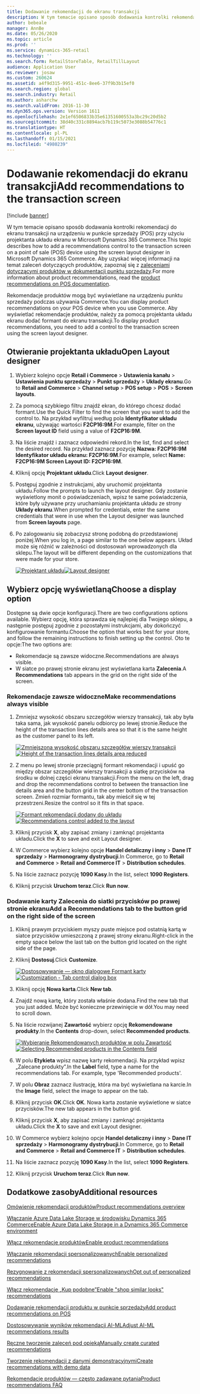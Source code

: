 ```yaml
---
title: Dodawanie rekomendacji do ekranu transakcji
description: W tym temacie opisano sposób dodawania kontrolki rekomendacji do ekranu transakcji na urządzeniu w punkcie sprzedaży (POS) przy użyciu projektanta układu ekranu w Microsoft Dynamics 365 Commerce.
author: bebeale
manager: AnnBe
ms.date: 05/26/2020
ms.topic: article
ms.prod: ''
ms.service: dynamics-365-retail
ms.technology: ''
ms.search.form: RetailStoreTable, RetailTillLayout
audience: Application User
ms.reviewer: josaw
ms.custom: 260624
ms.assetid: a4f9d315-9951-451c-8ee6-37f9b3b15ef0
ms.search.region: global
ms.search.industry: Retail
ms.author: asharchw
ms.search.validFrom: 2016-11-30
ms.dyn365.ops.version: Version 1611
ms.openlocfilehash: 2e1ef6506833b35e61351600553a3bc29c20d5b2
ms.sourcegitcommit: 38d40c331c8894acb7b119c5073e3088b54776c1
ms.translationtype: HT
ms.contentlocale: pl-PL
ms.lasthandoff: 01/15/2021
ms.locfileid: "4980239"
---
```

# <a name="add-recommendations-to-the-transaction-screen"></a><span data-ttu-id="c26c3-103">Dodawanie rekomendacji do ekranu transakcji</span><span class="sxs-lookup"><span data-stu-id="c26c3-103">Add recommendations to the transaction screen</span></span>

[!include [banner](includes/banner.md)]


<span data-ttu-id="c26c3-104">W tym temacie opisano sposób dodawania kontrolki rekomendacji do ekranu transakcji na urządzeniu w punkcie sprzedaży (POS) przy użyciu projektanta układu ekranu w Microsoft Dynamics 365 Commerce.</span><span class="sxs-lookup"><span data-stu-id="c26c3-104">This topic describes how to add a recommendations control to the transaction screen on a point of sale (POS) device using the screen layout designer in Microsoft Dynamics 365 Commerce.</span></span> <span data-ttu-id="c26c3-105">Aby uzyskać więcej informacji na temat zaleceń dotyczących produktów, zapoznaj się z [zaleceniami dotyczącymi produktów w dokumentacji punktu sprzedaży](product.md).</span><span class="sxs-lookup"><span data-stu-id="c26c3-105">For more information about product recommendations, read the  [product recommendations on POS documentation](product.md).</span></span>


<span data-ttu-id="c26c3-106">Rekomendacje produktów mogą być wyświetlane na urządzeniu punktu sprzedaży podczas używania Commerce.</span><span class="sxs-lookup"><span data-stu-id="c26c3-106">You can display product recommendations on your POS device when you use Commerce.</span></span> <span data-ttu-id="c26c3-107">Aby wyświetlać rekomendacje produktów, należy za pomocą projektanta układu ekranu dodać formant do ekranu transakcji.</span><span class="sxs-lookup"><span data-stu-id="c26c3-107">To display product recommendations, you need to add a control to the transaction screen using the screen layout designer.</span></span> 

## <a name="open-layout-designer"></a><span data-ttu-id="c26c3-108">Otwieranie projektanta układu</span><span class="sxs-lookup"><span data-stu-id="c26c3-108">Open Layout designer</span></span>

1. <span data-ttu-id="c26c3-109">Wybierz kolejno opcje **Retail i Commerce** &gt; **Ustawienia kanału** &gt; **Ustawienia punktu sprzedaży** &gt; **Punkt sprzedaży** &gt; **Układy ekranu**.</span><span class="sxs-lookup"><span data-stu-id="c26c3-109">Go to **Retail and Commerce** &gt; **Channel setup** &gt; **POS setup** &gt; **POS** &gt; **Screen layouts**.</span></span>
2. <span data-ttu-id="c26c3-110">Za pomocą szybkiego filtru znajdź ekran, do którego chcesz dodać formant.</span><span class="sxs-lookup"><span data-stu-id="c26c3-110">Use the Quick Filter to find the screen that you want to add the control to.</span></span> <span data-ttu-id="c26c3-111">Na przykład wyfiltruj według pola **Identyfikator układu ekranu**, używając wartości **F2CP16:9M**.</span><span class="sxs-lookup"><span data-stu-id="c26c3-111">For example, filter on the **Screen layout ID** field using a value of **F2CP16:9M**.</span></span>
3. <span data-ttu-id="c26c3-112">Na liście znajdź i zaznacz odpowiedni rekord.</span><span class="sxs-lookup"><span data-stu-id="c26c3-112">In the list, find and select the desired record.</span></span> <span data-ttu-id="c26c3-113">Na przykład zaznacz pozycję **Nazwa: F2CP16:9M Identyfikator układu ekranu: F2CP16:9M**.</span><span class="sxs-lookup"><span data-stu-id="c26c3-113">For example, select **Name: F2CP16:9M Screen Layout ID: F2CP16:9M**.</span></span>
4. <span data-ttu-id="c26c3-114">Kliknij opcję **Projektant układu**.</span><span class="sxs-lookup"><span data-stu-id="c26c3-114">Click **Layout designer**.</span></span>
5. <span data-ttu-id="c26c3-115">Postępuj zgodnie z instrukcjami, aby uruchomić projektanta układu.</span><span class="sxs-lookup"><span data-stu-id="c26c3-115">Follow the prompts to launch the layout designer.</span></span> <span data-ttu-id="c26c3-116">Gdy zostanie wyświetlony monit o poświadczeniach, wpisz te same poświadczenia, które były używane przy uruchamianiu projektanta układu ze strony **Układy ekranu**.</span><span class="sxs-lookup"><span data-stu-id="c26c3-116">When prompted for credentials, enter the same credentials that were in use when the Layout designer was launched from **Screen layouts** page.</span></span>
6. <span data-ttu-id="c26c3-117">Po zalogowaniu się zobaczysz stronę podobną do przedstawionej poniżej.</span><span class="sxs-lookup"><span data-stu-id="c26c3-117">When you log in, a page similar to the one below appears.</span></span> <span data-ttu-id="c26c3-118">Układ może się różnić w zależności od dostosowań wprowadzonych dla sklepu.</span><span class="sxs-lookup"><span data-stu-id="c26c3-118">The layout will be different depending on the customizations that were made for your store.</span></span>


    <span data-ttu-id="c26c3-119">[![Projektant układu](./media/screenlayout-pic-1.png)](./media/screenlayout-pic-1.png)</span><span class="sxs-lookup"><span data-stu-id="c26c3-119">[![Layout designer](./media/screenlayout-pic-1.png)](./media/screenlayout-pic-1.png)</span></span>

## <a name="choose-a-display-option"></a><span data-ttu-id="c26c3-120">Wybierz opcję wyświetlaną</span><span class="sxs-lookup"><span data-stu-id="c26c3-120">Choose a display option</span></span>

<span data-ttu-id="c26c3-121">Dostępne są dwie opcje konfiguracji.</span><span class="sxs-lookup"><span data-stu-id="c26c3-121">There are two configurations options available.</span></span> <span data-ttu-id="c26c3-122">Wybierz opcję, która sprawdza się najlepiej dla Twojego sklepu, a następnie postępuj zgodnie z pozostałymi instrukcjami, aby dokończyć konfigurowanie formantu.</span><span class="sxs-lookup"><span data-stu-id="c26c3-122">Choose the option that works best for your store, and follow the remaining instructions to finish setting up the control.</span></span> <span data-ttu-id="c26c3-123">Oto te opcje:</span><span class="sxs-lookup"><span data-stu-id="c26c3-123">The two options are:</span></span>

- <span data-ttu-id="c26c3-124">Rekomendacje są zawsze widoczne.</span><span class="sxs-lookup"><span data-stu-id="c26c3-124">Recommendations are always visible.</span></span>
- <span data-ttu-id="c26c3-125">W siatce po prawej stronie ekranu jest wyświetlana karta **Zalecenia**.</span><span class="sxs-lookup"><span data-stu-id="c26c3-125">A **Recommendations** tab appears in the grid on the right side of the screen.</span></span>

### <a name="make-recommendations-always-visible"></a><span data-ttu-id="c26c3-126">Rekomendacje zawsze widoczne</span><span class="sxs-lookup"><span data-stu-id="c26c3-126">Make recommendations always visible</span></span>


1. <span data-ttu-id="c26c3-127">Zmniejsz wysokość obszaru szczegółów wierszy transakcji, tak aby była taka sama, jak wysokość panelu odbiorcy po lewej stronie.</span><span class="sxs-lookup"><span data-stu-id="c26c3-127">Reduce the height of the transaction lines details area so that it is the same height as the customer panel to its left.</span></span>


    <span data-ttu-id="c26c3-128">[![Zmniejszona wysokość obszaru szczegółów wierszy transakcji](./media/screenlayout-pic-2.png)](./media/screenlayout-pic-2.png)</span><span class="sxs-lookup"><span data-stu-id="c26c3-128">[![Height of the transaction lines details area reduced](./media/screenlayout-pic-2.png)](./media/screenlayout-pic-2.png)</span></span>

2. <span data-ttu-id="c26c3-129">Z menu po lewej stronie przeciągnij formant rekomendacji i upuść go między obszar szczegółów wierszy transakcji a siatkę przycisków na środku w dolnej części ekranu transakcji.</span><span class="sxs-lookup"><span data-stu-id="c26c3-129">From the menu on the left, drag and drop the recommendations control to between the transaction line details area and the button grid in the center bottom of the transaction screen.</span></span> <span data-ttu-id="c26c3-130">Zmień rozmiar formantu, tak aby mieścił się w tej przestrzeni.</span><span class="sxs-lookup"><span data-stu-id="c26c3-130">Resize the control so it fits in that space.</span></span>

    <span data-ttu-id="c26c3-131">[![Formant rekomendacji dodany do układu](./media/screenlayout-pic-3.png)](./media/screenlayout-pic-3.png)</span><span class="sxs-lookup"><span data-stu-id="c26c3-131">[![Recommendations control added to the layout](./media/screenlayout-pic-3.png)](./media/screenlayout-pic-3.png)</span></span>


3. <span data-ttu-id="c26c3-132">Kliknij przycisk **X**, aby zapisać zmiany i zamknąć projektanta układu.</span><span class="sxs-lookup"><span data-stu-id="c26c3-132">Click the **X** to save and exit Layout designer.</span></span>
4. <span data-ttu-id="c26c3-133">W Commerce wybierz kolejno opcje **Handel detaliczny i inny** &gt; **Dane IT sprzedaży** &gt; **Harmonogramy dystrybucji**.</span><span class="sxs-lookup"><span data-stu-id="c26c3-133">In Commerce, go to **Retail and Commerce** &gt; **Retail and Commerce IT** &gt; **Distribution schedules**.</span></span>
5. <span data-ttu-id="c26c3-134">Na liście zaznacz pozycję **1090 Kasy**.</span><span class="sxs-lookup"><span data-stu-id="c26c3-134">In the list, select **1090 Registers**.</span></span>
6. <span data-ttu-id="c26c3-135">Kliknij przycisk **Uruchom teraz**.</span><span class="sxs-lookup"><span data-stu-id="c26c3-135">Click **Run now**.</span></span>


### <a name="add-a-recommendations-tab-to-the-button-grid-on-the-right-side-of-the-screen"></a><span data-ttu-id="c26c3-136">Dodawanie karty Zalecenia do siatki przycisków po prawej stronie ekranu</span><span class="sxs-lookup"><span data-stu-id="c26c3-136">Add a Recommendations tab to the button grid on the right side of the screen</span></span>

1. <span data-ttu-id="c26c3-137">Kliknij prawym przyciskiem myszy puste miejsce pod ostatnią kartą w siatce przycisków umieszczoną z prawej strony ekranu.</span><span class="sxs-lookup"><span data-stu-id="c26c3-137">Right-click in the empty space below the last tab on the button grid located on the right side of the page.</span></span>

2. <span data-ttu-id="c26c3-138">Kliknij **Dostosuj**.</span><span class="sxs-lookup"><span data-stu-id="c26c3-138">Click **Customize**.</span></span>

    <span data-ttu-id="c26c3-139">[![Dostosowywanie — okno dialogowe Formant karty](./media/pic-5.png)](./media/pic-5.png)</span><span class="sxs-lookup"><span data-stu-id="c26c3-139">[![Customization - Tab control dialog box](./media/pic-5.png)](./media/pic-5.png)</span></span>

3. <span data-ttu-id="c26c3-140">Kliknij opcję **Nowa karta**.</span><span class="sxs-lookup"><span data-stu-id="c26c3-140">Click **New tab**.</span></span>
4. <span data-ttu-id="c26c3-141">Znajdź nową kartę, który została właśnie dodana.</span><span class="sxs-lookup"><span data-stu-id="c26c3-141">Find the new tab that you just added.</span></span> <span data-ttu-id="c26c3-142">Może być konieczne przewinięcie w dół.</span><span class="sxs-lookup"><span data-stu-id="c26c3-142">You may need to scroll down.</span></span>
5. <span data-ttu-id="c26c3-143">Na liście rozwijanej **Zawartość** wybierz opcję **Rekomendowane produkty**.</span><span class="sxs-lookup"><span data-stu-id="c26c3-143">In the **Contents** drop-down, select **Recommended products**.</span></span>

    <span data-ttu-id="c26c3-144">[![Wybieranie Rekomendowanych produktów w polu Zawartość](./media/pic-6.png)](./media/pic-6.png)</span><span class="sxs-lookup"><span data-stu-id="c26c3-144">[![Selecting Recommended products in the Contents field](./media/pic-6.png)](./media/pic-6.png)</span></span>

6. <span data-ttu-id="c26c3-145">W polu **Etykieta** wpisz nazwę karty rekomendacji. Na przykład wpisz „Zalecane produkty”.</span><span class="sxs-lookup"><span data-stu-id="c26c3-145">In the **Label** field, type a name for the recommendations tab. For example, type 'Recommended products'.</span></span>
7. <span data-ttu-id="c26c3-146">W polu **Obraz** zaznacz ilustrację, która ma być wyświetlana na karcie.</span><span class="sxs-lookup"><span data-stu-id="c26c3-146">In the **Image** field, select the image to appear on the tab.</span></span>
8. <span data-ttu-id="c26c3-147">Kliknij przycisk **OK**.</span><span class="sxs-lookup"><span data-stu-id="c26c3-147">Click **OK**.</span></span> <span data-ttu-id="c26c3-148">Nowa karta zostanie wyświetlone w siatce przycisków.</span><span class="sxs-lookup"><span data-stu-id="c26c3-148">The new tab appears in the button grid.</span></span>
9. <span data-ttu-id="c26c3-149">Kliknij przycisk **X**, aby zapisać zmiany i zamknąć projektanta układu.</span><span class="sxs-lookup"><span data-stu-id="c26c3-149">Click the **X** to save and exit Layout designer.</span></span>
10. <span data-ttu-id="c26c3-150">W Commerce wybierz kolejno opcje **Handel detaliczny i inny** &gt; **Dane IT sprzedaży** &gt; **Harmonogramy dystrybucji**.</span><span class="sxs-lookup"><span data-stu-id="c26c3-150">In Commerce, go to **Retail and Commerce** &gt; **Retail and Commerce IT** &gt; **Distribution schedules**.</span></span>
11. <span data-ttu-id="c26c3-151">Na liście zaznacz pozycję **1090 Kasy**.</span><span class="sxs-lookup"><span data-stu-id="c26c3-151">In the list, select **1090 Registers**.</span></span>
12. <span data-ttu-id="c26c3-152">Kliknij przycisk **Uruchom teraz**.</span><span class="sxs-lookup"><span data-stu-id="c26c3-152">Click **Run now**.</span></span>

## <a name="additional-resources"></a><span data-ttu-id="c26c3-153">Dodatkowe zasoby</span><span class="sxs-lookup"><span data-stu-id="c26c3-153">Additional resources</span></span>

[<span data-ttu-id="c26c3-154">Omówienie rekomendacji produktów</span><span class="sxs-lookup"><span data-stu-id="c26c3-154">Product recommendations overview</span></span>](product-recommendations.md)

[<span data-ttu-id="c26c3-155">Włączanie Azure Data Lake Storage w środowisku Dynamics 365 Commerce</span><span class="sxs-lookup"><span data-stu-id="c26c3-155">Enable Azure Data Lake Storage in a Dynamics 365 Commerce environment</span></span>](enable-adls-environment.md)

[<span data-ttu-id="c26c3-156">Włącz rekomendacje produktów</span><span class="sxs-lookup"><span data-stu-id="c26c3-156">Enable product recommendations</span></span>](enable-product-recommendations.md)

[<span data-ttu-id="c26c3-157">Włączanie rekomendacji spersonalizowanych</span><span class="sxs-lookup"><span data-stu-id="c26c3-157">Enable personalized recommendations</span></span>](personalized-recommendations.md)

[<span data-ttu-id="c26c3-158">Rezygnowanie z rekomendacji spersonalizowanych</span><span class="sxs-lookup"><span data-stu-id="c26c3-158">Opt out of personalized recommendations</span></span>](personalization-gdpr.md)

[<span data-ttu-id="c26c3-159">Włącz rekomendacje „Kup podobne”</span><span class="sxs-lookup"><span data-stu-id="c26c3-159">Enable "shop similar looks" recommendations</span></span>](shop-similar-looks.md)

[<span data-ttu-id="c26c3-160">Dodawanie rekomendacji produktu w punkcie sprzedaży</span><span class="sxs-lookup"><span data-stu-id="c26c3-160">Add product recommendations on POS</span></span>](product.md)

[<span data-ttu-id="c26c3-161">Dostosowywanie wyników rekomendacji AI-ML</span><span class="sxs-lookup"><span data-stu-id="c26c3-161">Adjust AI-ML recommendations results</span></span>](modify-product-recommendation-results.md)

[<span data-ttu-id="c26c3-162">Ręczne tworzenie zaleceń pod opieką</span><span class="sxs-lookup"><span data-stu-id="c26c3-162">Manually create curated recommendations</span></span>](create-editorial-recommendation-lists.md)

[<span data-ttu-id="c26c3-163">Tworzenie rekomendacji z danymi demonstracyjnymi</span><span class="sxs-lookup"><span data-stu-id="c26c3-163">Create recommendations with demo data</span></span>](product-recommendations-demo-data.md)

[<span data-ttu-id="c26c3-164">Rekomendacje produktów — często zadawane pytania</span><span class="sxs-lookup"><span data-stu-id="c26c3-164">Product recommendations FAQ</span></span>](faq-recommendations.md)
